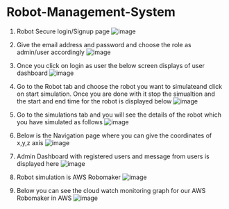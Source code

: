 # Robot-Management-System



1.	Robot Secure login/Signup page
   ![image](https://github.com/ilyas122/Robot-Management-System/assets/47917247/5ace4d3e-cbd7-40d4-9e8c-f0df897ec07e)

2.	Give the email address and password and choose the role as admin/user accordingly
   ![image](https://github.com/ilyas122/Robot-Management-System/assets/47917247/6f033ae8-e608-464d-9f3e-d00ee108a2c6)

3.	Once you click on login as user the below screen displays of user dashboard
    ![image](https://github.com/ilyas122/Robot-Management-System/assets/47917247/a44bb877-aac6-461f-825f-a0d803964530)

4. Go to the Robot tab and choose the robot you want to simulateand click on start simulation. Once you are done with it stop the simualtion and the start and end time for the robot is displayed below
   ![image](https://github.com/ilyas122/Robot-Management-System/assets/47917247/d0d859f8-7509-4b2d-8b55-8885d3398199)

5. Go to the simulations tab and you will see the details of the robot which you have simulated as follows
   ![image](https://github.com/ilyas122/Robot-Management-System/assets/47917247/9fcdc924-9ee9-4742-90d4-a22505fe87ae)

6. Below is the Navigation page where you can give the coordinates of x,y,z  axis
   ![image](https://github.com/ilyas122/Robot-Management-System/assets/47917247/79f481ad-9a7d-4bb3-ab77-3ef970fe0d47)

7. Admin Dashboard with registered users and message from users is displayed here
   ![image](https://github.com/ilyas122/Robot-Management-System/assets/47917247/7a8afb28-8ba8-4bca-a93a-e8ebe262f543)

8. Robot simulation is AWS Robomaker
   ![image](https://github.com/ilyas122/Robot-Management-System/assets/47917247/9cc0512a-69de-49f4-b76b-fba32037217c)

9. Below you can see the cloud watch monitoring graph for our AWS Robomaker in AWS
    ![image](https://github.com/ilyas122/Robot-Management-System/assets/47917247/358c0562-fee9-4ee5-ac61-15dcd8948ea2)



